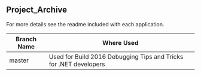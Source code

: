 ## Project_Archive
For more details see the readme included with each application.

|                              Branch Name | Where Used                                                                               |
| ---------------------------------------- | ------------------------------------------------------------------------------------------ |
|           master | Used for Build 2016 Debugging Tips and Tricks for .NET developers                                   |  
